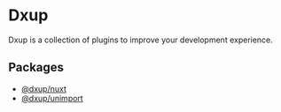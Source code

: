 # Dxup

Dxup is a collection of plugins to improve your development experience.

## Packages

- [@dxup/nuxt](/packages/nuxt)
- [@dxup/unimport](/packages/unimport)

